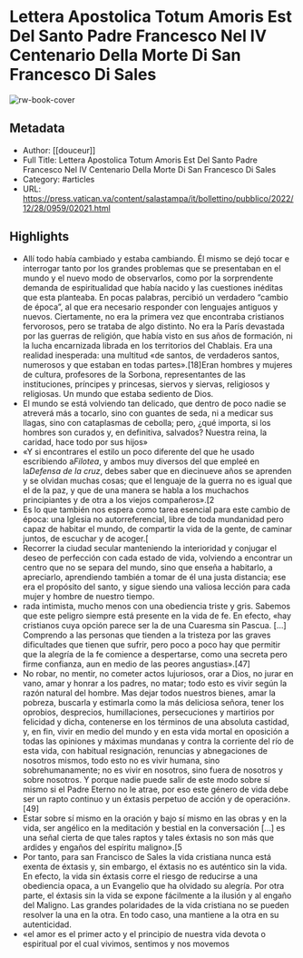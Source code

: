 # Lettera Apostolica Totum Amoris Est Del Santo Padre Francesco Nel IV Centenario Della Morte Di San Francesco Di Sales

![rw-book-cover](https://readwise-assets.s3.amazonaws.com/static/images/article1.be68295a7e40.png)

## Metadata
- Author: [[douceur]]
- Full Title: Lettera Apostolica Totum Amoris Est Del Santo Padre Francesco Nel IV Centenario Della Morte Di San Francesco Di Sales
- Category: #articles
- URL: https://press.vatican.va/content/salastampa/it/bollettino/pubblico/2022/12/28/0959/02021.html

## Highlights
- Allí todo había cambiado y estaba cambiando. Él mismo se dejó tocar e interrogar tanto por los grandes problemas que se presentaban en el mundo y el nuevo modo de observarlos, como por la sorprendente demanda de espiritualidad que había nacido y las cuestiones inéditas que esta planteaba. En pocas palabras, percibió un verdadero “cambio de época”, al que era necesario responder con lenguajes antiguos y nuevos. Ciertamente, no era la primera vez que encontraba cristianos fervorosos, pero se trataba de algo distinto. No era la París devastada por las guerras de religión, que había visto en sus años de formación, ni la lucha encarnizada librada en los territorios del Chablais. Era una realidad inesperada: una multitud «de santos, de verdaderos santos, numerosos y que estaban en todas partes».[18]Eran hombres y mujeres de cultura, profesores de la Sorbona, representantes de las instituciones, príncipes y princesas, siervos y siervas, religiosos y religiosas. Un mundo que estaba sediento de Dios.
- El mundo se está volviendo tan delicado, que dentro de poco nadie se atreverá más a tocarlo, sino con guantes de seda, ni a medicar sus llagas, sino con cataplasmas de cebolla; pero, ¿qué importa, si los hombres son curados y, en definitiva, salvados? Nuestra reina, la caridad, hace todo por sus hijos»
- «Y si encontrares el estilo un poco diferente del que he usado escribiendo a*Filotea*, y ambos muy diversos del que empleé en la*Defensa de la cruz*, debes saber que en diecinueve años se aprenden y se olvidan muchas cosas; que el lenguaje de la guerra no es igual que el de la paz, y que de una manera se habla a los muchachos principiantes y de otra a los viejos compañeros».[2
- Es lo que también nos espera como tarea esencial para este cambio de época: una Iglesia no autorreferencial, libre de toda mundanidad pero capaz de habitar el mundo, de compartir la vida de la gente, de caminar juntos, de escuchar y de acoger.[
- Recorrer la ciudad secular manteniendo la interioridad y conjugar el deseo de perfección con cada estado de vida, volviendo a encontrar un centro que no se separa del mundo, sino que enseña a habitarlo, a apreciarlo, aprendiendo también a tomar de él una justa distancia; ese era el propósito del santo, y sigue siendo una valiosa lección para cada mujer y hombre de nuestro tiempo.
- rada intimista, mucho menos con una obediencia triste y gris. Sabemos que este peligro siempre está presente en la vida de fe. En efecto, «hay cristianos cuya opción parece ser la de una Cuaresma sin Pascua. […] Comprendo a las personas que tienden a la tristeza por las graves dificultades que tienen que sufrir, pero poco a poco hay que permitir que la alegría de la fe comience a despertarse, como una secreta pero firme confianza, aun en medio de las peores angustias».[47]
- No robar, no mentir, no cometer actos lujuriosos, orar a Dios, no jurar en vano, amar y honrar a los padres, no matar; todo esto es vivir según la razón natural del hombre. Mas dejar todos nuestros bienes, amar la pobreza, buscarla y estimarla como la más deliciosa señora, tener los oprobios, desprecios, humillaciones, persecuciones y martirios por felicidad y dicha, contenerse en los términos de una absoluta castidad, y, en fin, vivir en medio del mundo y en esta vida mortal en oposición a todas las opiniones y máximas mundanas y contra la corriente del río de esta vida, con habitual resignación, renuncias y abnegaciones de nosotros mismos, todo esto no es vivir humana, sino sobrehumanamente; no es vivir en nosotros, sino fuera de nosotros y sobre nosotros. Y porque nadie puede salir de este modo sobre sí mismo si el Padre Eterno no le atrae, por eso este género de vida debe ser un rapto continuo y un éxtasis perpetuo de acción y de operación».[49]
- Estar sobre sí mismo en la oración y bajo sí mismo en las obras y en la vida, ser angélico en la meditación y bestial en la conversación […] es una señal cierta de que tales raptos y tales éxtasis no son más que ardides y engaños del espíritu maligno».[5
- Por tanto, para san Francisco de Sales la vida cristiana nunca está exenta de éxtasis y, sin embargo, el éxtasis no es auténtico sin la vida. En efecto, la vida sin éxtasis corre el riesgo de reducirse a una obediencia opaca, a un Evangelio que ha olvidado su alegría. Por otra parte, el éxtasis sin la vida se expone fácilmente a la ilusión y al engaño del Maligno. Las grandes polaridades de la vida cristiana no se pueden resolver la una en la otra. En todo caso, una mantiene a la otra en su autenticidad.
- «el amor es el primer acto y el principio de nuestra vida devota o espiritual por el cual vivimos, sentimos y nos movemos
